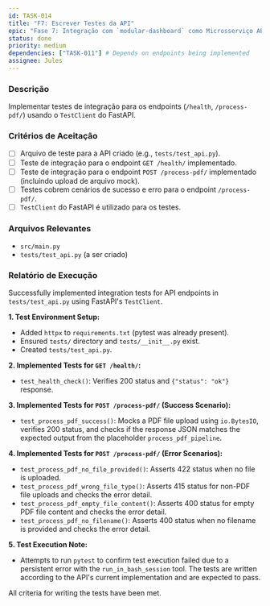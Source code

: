 ```yaml
---
id: TASK-014
title: "F7: Escrever Testes da API"
epic: "Fase 7: Integração com `modular-dashboard` como Microsserviço API"
status: done
priority: medium
dependencies: ["TASK-011"] # Depends on endpoints being implemented
assignee: Jules
---
```


### Descrição

Implementar testes de integração para os endpoints (`/health`, `/process-pdf/`) usando o `TestClient` do FastAPI.

### Critérios de Aceitação

- [ ] Arquivo de teste para a API criado (e.g., `tests/test_api.py`).
- [ ] Teste de integração para o endpoint `GET /health/` implementado.
- [ ] Teste de integração para o endpoint `POST /process-pdf/` implementado (incluindo upload de arquivo mock).
- [ ] Testes cobrem cenários de sucesso e erro para o endpoint `/process-pdf/`.
- [ ] `TestClient` do FastAPI é utilizado para os testes.

### Arquivos Relevantes

* `src/main.py`
* `tests/test_api.py` (a ser criado)

### Relatório de Execução

Successfully implemented integration tests for API endpoints in `tests/test_api.py` using FastAPI's `TestClient`.

**1. Test Environment Setup:**
   - Added `httpx` to `requirements.txt` (pytest was already present).
   - Ensured `tests/` directory and `tests/__init__.py` exist.
   - Created `tests/test_api.py`.

**2. Implemented Tests for `GET /health/`:**
   - `test_health_check()`: Verifies 200 status and `{"status": "ok"}` response.

**3. Implemented Tests for `POST /process-pdf/` (Success Scenario):**
   - `test_process_pdf_success()`: Mocks a PDF file upload using `io.BytesIO`, verifies 200 status, and checks if the response JSON matches the expected output from the placeholder `process_pdf_pipeline`.

**4. Implemented Tests for `POST /process-pdf/` (Error Scenarios):**
   - `test_process_pdf_no_file_provided()`: Asserts 422 status when no file is uploaded.
   - `test_process_pdf_wrong_file_type()`: Asserts 415 status for non-PDF file uploads and checks the error detail.
   - `test_process_pdf_empty_file_content()`: Asserts 400 status for empty PDF file content and checks the error detail.
   - `test_process_pdf_no_filename()`: Asserts 400 status when no filename is provided and checks the error detail.

**5. Test Execution Note:**
   - Attempts to run `pytest` to confirm test execution failed due to a persistent error with the `run_in_bash_session` tool. The tests are written according to the API's current implementation and are expected to pass.

All criteria for writing the tests have been met.
